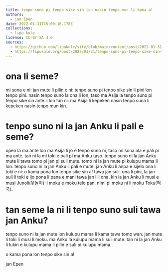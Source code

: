 ```yaml
---
title: tenpo suno pi tenpo sike sin lon nasin tenpo mun li kama a!
authors:
  - jan Epen
date: 2022-01-31T15:00:16.178Z
collections:
  - lipu kule
license: CC-BY-SA 4.0
sources:
  - https://github.com/lipukule/site/blob/main/content/post/2022-01-31-tenpo-suno-pi-tenpo-sike-sin-lon-nasin-tenpo-mun-li-kama-a.md
  - https://lipukule.org/post/2022/01/31/tenpo-suno-pi-tenpo-sike-sin-lon-nasin-tenpo-mun-li-kama-a/
---
```


# ona li seme?

mi sona e ni: jan mute li pilin e ni: tenpo suno pi tenpo sike sin li pini lon tenpo pini. nasin tenpo suno la ona li lon, taso ma Asija la tenpo suno pi tenpo sike sin ante li lon tan ni: ma Asija li kepeken nasin tenpo suna li kepeken nasin tenpo mun kin.

# tenpo suno ni la jan Anku li pali e seme?

open la ma ante lon ma Asija li jo e tenpo suno ni, taso mi sona ala e pali pi ma ante. tan ni la mi toki e pali pi ma Anku taso. tenpo suno ni la jan Anku mute li tawa tomo pi jan pi suli mute. tomo ni la jan mute pi kulupu mama li lon. tenpo suno ni la jan Anku li pali e mute. jan Anku li anpa e sijelo ona li toki e ni: o kama pona lon tenpo sike sin a! tawa jan suli. ona li pini, la jan suli li toki e ijo pona li pana e mani tawa jan lili ona. kin la jan Anku li musi e musi Junoli(윷놀이) li moku e moku telo pan. nimi pi moku ni li moku Toku(떡국).

# tan seme la ni li tenpo suno suli tawa jan Anku?

tenpo suno ni la jan mute lon kulupu mama li kama tawa tomo wan. jan mute li toki li musi li moku. ma Anku la kulupu mama li suli mute. tan ni la jan Anku li lukin e kulupu mama li pilin e suli pi kulupu mama.

o kama pona lon tenpo sike sin a!

jan Epen
